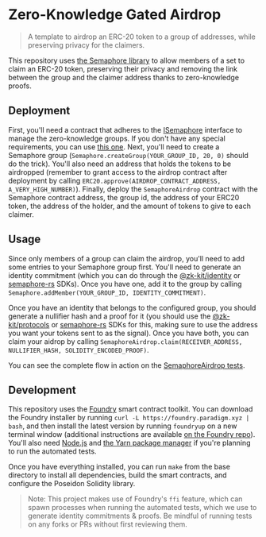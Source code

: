# Zero-Knowledge Gated Airdrop

> A template to airdrop an ERC-20 token to a group of addresses, while preserving privacy for the claimers.

This repository uses [the Semaphore library](http://semaphore.appliedzkp.org) to allow members of a set to claim an ERC-20 token, preserving their privacy and removing the link between the group and the claimer address thanks to zero-knowledge proofs.

## Deployment

First, you'll need a contract that adheres to the [ISemaphore](./src/interfaces/ISemaphore.sol) interface to manage the zero-knowledge groups. If you don't have any special requirements, you can use [this one](./src/Semaphore.sol). Next, you'll need to create a Semaphore group (`Semaphore.createGroup(YOUR_GROUP_ID, 20, 0)` should do the trick). You'll also need an address that holds the tokens to be airdropped (remember to grant access to the airdrop contract after deployment by calling `ERC20.approve(AIRDROP_CONTRACT_ADDRESS, A_VERY_HIGH_NUMBER)`). Finally, deploy the `SemaphoreAirdrop` contract with the Semaphore contract address, the group id, the address of your ERC20 token, the address of the holder, and the amount of tokens to give to each claimer.

## Usage

Since only members of a group can claim the airdrop, you'll need to add some entries to your Semaphore group first. You'll need to generate an identity commitment (which you can do through the [@zk-kit/identity](https://github.com/appliedzkp/zk-kit/tree/main/packages/identity) or [semaphore-rs](https://github.com/worldcoin/semaphore-rs) SDKs). Once you have one, add it to the group by calling `Semaphore.addMember(YOUR_GROUP_ID, IDENTITY_COMMITMENT)`.

Once you have an identity that belongs to the configured group, you should generate a nullifier hash and a proof for it (you should use the [@zk-kit/protocols](https://github.com/appliedzkp/zk-kit/tree/main/packages/protocols) or [semaphore-rs](https://github.com/worldcoin/semaphore-rs) SDKs for this, making sure to use the address you want your tokens sent to as the signal). Once you have both, you can claim your aidrop by calling `SemaphoreAirdrop.claim(RECEIVER_ADDRESS, NULLIFIER_HASH, SOLIDITY_ENCODED_PROOF)`.

You can see the complete flow in action on the [SemaphoreAirdrop tests](./src/test/SemaphoreAirdrop.t.sol).

## Development

This repository uses the [Foundry](https://github.com/gakonst/foundry) smart contract toolkit. You can download the Foundry installer by running `curl -L https://foundry.paradigm.xyz | bash`, and then install the latest version by running `foundryup` on a new terminal window (additional instructions are available [on the Foundry repo](https://github.com/gakonst/foundry#installation)). You'll also need [Node.js](https://nodejs.org) and [the Yarn package manager](https://yarnpkg.com) if you're planning to run the automated tests.

Once you have everything installed, you can run `make` from the base directory to install all dependencies, build the smart contracts, and configure the Poseidon Solidity library.

> Note: This project makes use of Foundry's `ffi` feature, which can spawn processes when running the automated tests, which we use to generate identity commitments & proofs. Be mindful of running tests on any forks or PRs without first reviewing them.
